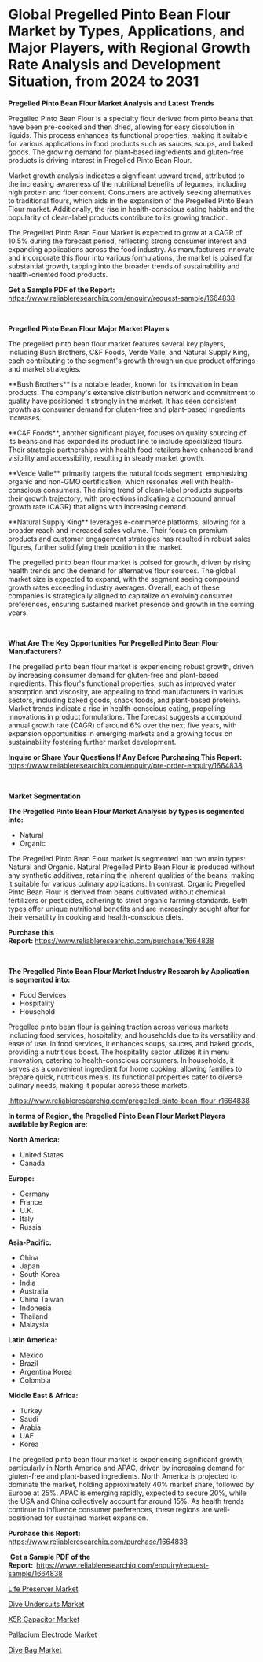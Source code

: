 <p><h1>Global Pregelled Pinto Bean Flour Market by Types, Applications, and Major Players, with Regional Growth Rate Analysis and Development Situation, from 2024 to 2031</h1></p><p><strong>Pregelled Pinto Bean Flour Market Analysis and Latest Trends</strong></p>
<p><p>Pregelled Pinto Bean Flour is a specialty flour derived from pinto beans that have been pre-cooked and then dried, allowing for easy dissolution in liquids. This process enhances its functional properties, making it suitable for various applications in food products such as sauces, soups, and baked goods. The growing demand for plant-based ingredients and gluten-free products is driving interest in Pregelled Pinto Bean Flour.</p><p>Market growth analysis indicates a significant upward trend, attributed to the increasing awareness of the nutritional benefits of legumes, including high protein and fiber content. Consumers are actively seeking alternatives to traditional flours, which aids in the expansion of the Pregelled Pinto Bean Flour market. Additionally, the rise in health-conscious eating habits and the popularity of clean-label products contribute to its growing traction.</p><p>The Pregelled Pinto Bean Flour Market is expected to grow at a CAGR of 10.5% during the forecast period, reflecting strong consumer interest and expanding applications across the food industry. As manufacturers innovate and incorporate this flour into various formulations, the market is poised for substantial growth, tapping into the broader trends of sustainability and health-oriented food products.</p></p>
<p><strong>Get a Sample PDF of the Report:&nbsp;</strong> <a href="https://www.reliableresearchiq.com/enquiry/request-sample/1664838?utm_campaign=1102&utm_medium=2&utm_source=Github&utm_content=ia&utm_term=29092024&utm_id=pregelled-pinto-bean-flour">https://www.reliableresearchiq.com/enquiry/request-sample/1664838</a></p>
<p>&nbsp;</p>
<p><strong>Pregelled Pinto Bean Flour Major Market Players</strong></p>
<p><p>The pregelled pinto bean flour market features several key players, including Bush Brothers, C&F Foods, Verde Valle, and Natural Supply King, each contributing to the segment's growth through unique product offerings and market strategies. </p><p>**Bush Brothers** is a notable leader, known for its innovation in bean products. The company's extensive distribution network and commitment to quality have positioned it strongly in the market. It has seen consistent growth as consumer demand for gluten-free and plant-based ingredients increases.</p><p>**C&F Foods**, another significant player, focuses on quality sourcing of its beans and has expanded its product line to include specialized flours. Their strategic partnerships with health food retailers have enhanced brand visibility and accessibility, resulting in steady market growth.</p><p>**Verde Valle** primarily targets the natural foods segment, emphasizing organic and non-GMO certification, which resonates well with health-conscious consumers. The rising trend of clean-label products supports their growth trajectory, with projections indicating a compound annual growth rate (CAGR) that aligns with increasing demand.</p><p>**Natural Supply King** leverages e-commerce platforms, allowing for a broader reach and increased sales volume. Their focus on premium products and customer engagement strategies has resulted in robust sales figures, further solidifying their position in the market.</p><p>The pregelled pinto bean flour market is poised for growth, driven by rising health trends and the demand for alternative flour sources. The global market size is expected to expand, with the segment seeing compound growth rates exceeding industry averages. Overall, each of these companies is strategically aligned to capitalize on evolving consumer preferences, ensuring sustained market presence and growth in the coming years.</p></p>
<p>&nbsp;</p>
<p><strong>What Are The Key Opportunities For Pregelled Pinto Bean Flour Manufacturers?</strong></p>
<p><p>The pregelled pinto bean flour market is experiencing robust growth, driven by increasing consumer demand for gluten-free and plant-based ingredients. This flour's functional properties, such as improved water absorption and viscosity, are appealing to food manufacturers in various sectors, including baked goods, snack foods, and plant-based proteins. Market trends indicate a rise in health-conscious eating, propelling innovations in product formulations. The forecast suggests a compound annual growth rate (CAGR) of around 6% over the next five years, with expansion opportunities in emerging markets and a growing focus on sustainability fostering further market development.</p></p>
<p><strong>Inquire or Share Your Questions If Any Before Purchasing This Report:</strong> <a href="https://www.reliableresearchiq.com/enquiry/pre-order-enquiry/1664838?utm_campaign=1102&utm_medium=2&utm_source=Github&utm_content=ia&utm_term=29092024&utm_id=pregelled-pinto-bean-flour">https://www.reliableresearchiq.com/enquiry/pre-order-enquiry/1664838</a></p>
<p>&nbsp;</p>
<p><strong>Market Segmentation</strong></p>
<p><strong>The Pregelled Pinto Bean Flour Market Analysis by types is segmented into:</strong></p>
<p><ul><li>Natural</li><li>Organic</li></ul></p>
<p><p>The Pregelled Pinto Bean Flour market is segmented into two main types: Natural and Organic. Natural Pregelled Pinto Bean Flour is produced without any synthetic additives, retaining the inherent qualities of the beans, making it suitable for various culinary applications. In contrast, Organic Pregelled Pinto Bean Flour is derived from beans cultivated without chemical fertilizers or pesticides, adhering to strict organic farming standards. Both types offer unique nutritional benefits and are increasingly sought after for their versatility in cooking and health-conscious diets.</p></p>
<p><strong>Purchase this Report:&nbsp;</strong><a href="https://www.reliableresearchiq.com/purchase/1664838?utm_campaign=1102&utm_medium=2&utm_source=Github&utm_content=ia&utm_term=29092024&utm_id=pregelled-pinto-bean-flour">https://www.reliableresearchiq.com/purchase/1664838</a></p>
<p>&nbsp;</p>
<p><strong>The Pregelled Pinto Bean Flour Market Industry Research by Application is segmented into:</strong></p>
<p><ul><li>Food Services</li><li>Hospitality</li><li>Household</li></ul></p>
<p><p>Pregelled pinto bean flour is gaining traction across various markets including food services, hospitality, and households due to its versatility and ease of use. In food services, it enhances soups, sauces, and baked goods, providing a nutritious boost. The hospitality sector utilizes it in menu innovation, catering to health-conscious consumers. In households, it serves as a convenient ingredient for home cooking, allowing families to prepare quick, nutritious meals. Its functional properties cater to diverse culinary needs, making it popular across these markets.</p></p>
<p><a href="https://www.reliableresearchiq.com/pregelled-pinto-bean-flour-r1664838?utm_campaign=1102&utm_medium=2&utm_source=Github&utm_content=ia&utm_term=29092024&utm_id=pregelled-pinto-bean-flour">&nbsp;https://www.reliableresearchiq.com/pregelled-pinto-bean-flour-r1664838</a></p>
<p><strong>In terms of Region, the Pregelled Pinto Bean Flour Market Players available by Region are:</strong></p>
<p>
    <p> <strong> North America: </strong>
        <ul>
            <li>United States</li>
            <li>Canada</li>
        </ul>
        </p> 
    <p> <strong> Europe: </strong>
        <ul>
            <li>Germany</li>
            <li>France</li>
            <li>U.K.</li>
            <li>Italy</li>
            <li>Russia</li>
        </ul>
        </p> 
    <p> <strong> Asia-Pacific: </strong>
        <ul>
            <li>China</li>
            <li>Japan</li>
            <li>South Korea</li>
            <li>India</li>
            <li>Australia</li>
            <li>China Taiwan</li>
            <li>Indonesia</li>
            <li>Thailand</li>
            <li>Malaysia</li>
        </ul>
        </p> 
    <p> <strong> Latin America: </strong>
        <ul>
            <li>Mexico</li>
            <li>Brazil</li>
            <li>Argentina Korea</li>
            <li>Colombia</li>
        </ul>
        </p> 
    <p> <strong> Middle East & Africa: </strong>
        <ul>
            <li>Turkey</li>
            <li>Saudi</li>
            <li>Arabia</li>
            <li>UAE</li>
            <li>Korea</li>
        </ul>
    </p>
    </p>
<p><p>The pregelled pinto bean flour market is experiencing significant growth, particularly in North America and APAC, driven by increasing demand for gluten-free and plant-based ingredients. North America is projected to dominate the market, holding approximately 40% market share, followed by Europe at 25%. APAC is emerging rapidly, expected to secure 20%, while the USA and China collectively account for around 15%. As health trends continue to influence consumer preferences, these regions are well-positioned for sustained market expansion.</p></p>
<p><strong>Purchase this Report: </strong><a href="https://www.reliableresearchiq.com/purchase/1664838?utm_campaign=1102&utm_medium=2&utm_source=Github&utm_content=ia&utm_term=29092024&utm_id=pregelled-pinto-bean-flour">https://www.reliableresearchiq.com/purchase/1664838</a></p>
<p>&nbsp;<strong>Get a Sample PDF of the Report:&nbsp;&nbsp;</strong><a href="https://www.reliableresearchiq.com/enquiry/request-sample/1664838?utm_campaign=1102&utm_medium=2&utm_source=Github&utm_content=ia&utm_term=29092024&utm_id=pregelled-pinto-bean-flour">https://www.reliableresearchiq.com/enquiry/request-sample/1664838</a></p>
<p><strong></strong></p>
<p><p><a href="https://www.linkedin.com/pulse/navigating-global-life-preserver-market-from-trends-strategy-20gac?utm_campaign=1102&utm_medium=2&utm_source=Github&utm_content=ia&utm_term=29092024&utm_id=pregelled-pinto-bean-flour">Life Preserver Market</a></p><p><a href="https://www.linkedin.com/pulse/dive-undersuits-market-research-report-forecast-growth-prospects-rvs2c?utm_campaign=1102&utm_medium=2&utm_source=Github&utm_content=ia&utm_term=29092024&utm_id=pregelled-pinto-bean-flour">Dive Undersuits Market</a></p><p><a href="https://issuu.com/reportprime-2/docs/x5r-capacitor-market-size-2030.pptx_b0c817ad78a9d9?utm_campaign=1102&utm_medium=2&utm_source=Github&utm_content=ia&utm_term=29092024&utm_id=pregelled-pinto-bean-flour">X5R Capacitor Market</a></p><p><a href="https://issuu.com/reportprime-2/docs/palladium-electrode-market-size-203_fbf70b66377fd5?utm_campaign=1102&utm_medium=2&utm_source=Github&utm_content=ia&utm_term=29092024&utm_id=pregelled-pinto-bean-flour">Palladium Electrode Market</a></p><p><a href="https://www.linkedin.com/pulse/how-regional-global-trends-shaping-dive-bag-market-year-2024-hljlc?utm_campaign=1102&utm_medium=2&utm_source=Github&utm_content=ia&utm_term=29092024&utm_id=pregelled-pinto-bean-flour">Dive Bag Market</a></p></p>